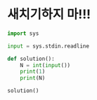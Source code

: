 # 새치기하지 마!!!

```python
import sys

input = sys.stdin.readline

def solution():
    N = int(input())
    print(1)
    print(N)

solution()
```

